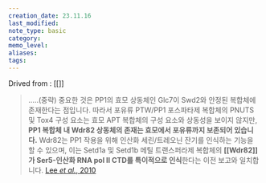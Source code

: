 ```yaml
---
creation_date: 23.11.16
last_modified: 
note_type: basic
category: 
memo_level: 
aliases: 
tags:
---
```


Drived from : [[]]

> …..(중략) 중요한 것은 PP1의 효모 상동체인 Glc7이 Swd2와 안정된 복합체에 존재한다는 점입니다. 따라서 포유류 PTW/PP1 포스파타제 복합체의 PNUTS 및 Tox4 구성 요소는 효모 APT 복합체의 구성 요소와 상동성을 보이지 않지만, **PP1 복합체 내 Wdr82 상동체의 존재는 효모에서 포유류까지 보존되어 있습니다.** Wdr82는 PP1 작용을 위해 인산화 세린/트레오닌 잔기를 인식하는 기능을 할 수 있으며, 이는 Setd1a 및 Setd1b 메틸 트랜스퍼라제 복합체의 **[[Wdr82]]가 Ser5-인산화 RNA pol II CTD를 특이적으로 인식**한다는 이전 보고와 일치합니다. [Lee *et al.*, 2010](zotero://select/items/@lee2010a)